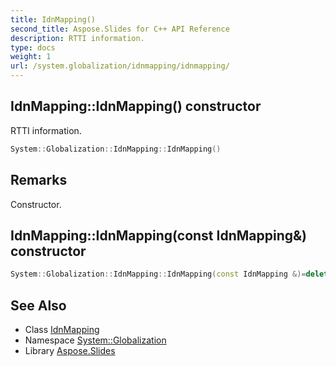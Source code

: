 ```yaml
---
title: IdnMapping()
second_title: Aspose.Slides for C++ API Reference
description: RTTI information.
type: docs
weight: 1
url: /system.globalization/idnmapping/idnmapping/
---
```

## IdnMapping::IdnMapping() constructor


RTTI information.

```cpp
System::Globalization::IdnMapping::IdnMapping()
```

## Remarks


Constructor. 
## IdnMapping::IdnMapping(const IdnMapping\&) constructor




```cpp
System::Globalization::IdnMapping::IdnMapping(const IdnMapping &)=delete
```

## See Also

* Class [IdnMapping](../)
* Namespace [System::Globalization](../../)
* Library [Aspose.Slides](../../../)